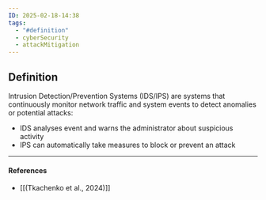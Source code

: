 ```yaml
---
ID: 2025-02-18-14:38
tags:
  - "#definition"
  - cyberSecurity
  - attackMitigation
---
```

## Definition

Intrusion Detection/Prevention Systems (IDS/IPS) are systems that continuously monitor network traffic and system events to detect anomalies or potential attacks:
- IDS analyses event and warns the administrator about suspicious activity
- IPS can automatically take measures to block or prevent an attack

---
#### References
- [[(Tkachenko et al., 2024)]]